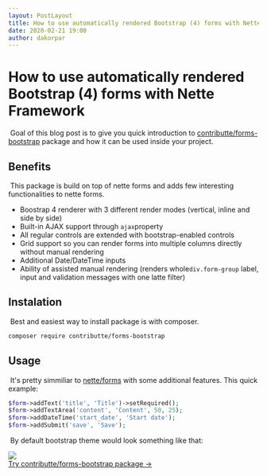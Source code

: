 ```yaml
---
layout: PostLayout
title: How to use automatically rendered Bootstrap (4) forms with Nette Framework
date: 2020-02-21 19:00
author: dakorpar
---
```


# How to use automatically rendered Bootstrap (4) forms with Nette Framework
​
Goal of this blog post is to give you quick introduction to [contributte/forms-bootstrap](https://github.com/contributte/forms-bootstrap) package and how it can be used inside your project.
​
## Benefits
​
This package is build on top of nette forms and adds few interesting functionalities to nette forms. 

 - Boostrap 4 renderer with 3 different render modes (vertical, inline and side by side)
 - Built-in AJAX support through `ajax`property
 - All regular controls are extended with bootstrap-enabled controls 
 - Grid support so you can render forms into multiple columns directly without manual rendering
 - Additional Date/DateTime inputs
 - Ability of assisted manual rendering (renders  whole`div.form-group` label, input and validation messages with one latte filter)
​
## Instalation
​
Best and easiest way to install package is with composer.
​
```sh
composer require contributte/forms-bootstrap
```

## Usage
​
It's pretty simmiliar to [nette/forms](https://doc.nette.org/en/3.0/forms) with some additional features.
This quick example:
​
```php
$form->addText('title', 'Title')->setRequired();  
$form->addTextArea('content', 'Content', 50, 25);  
$form->addDateTime('start_date', 'Start date');   
$form->addSubmit('save', 'Save');
```
​
By default bootstrap theme would look something like that:
​
<div class="m-4 my-8">
  <img src="https://cdn.contributte.org/blabs/form-bootstrap.png" loading="lazy">
</div>
​​
<Explanation class="mt-12" type="package"><a class="text-white" href="/packages/contributte/forms-bootstrap.html">Try contributte/forms-bootstrap package →</a></Explanation>
